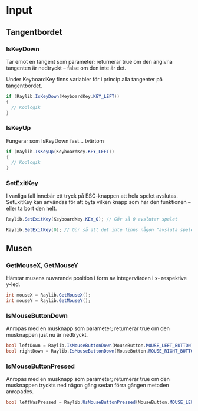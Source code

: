 # Input

## Tangentbordet

### IsKeyDown

Tar emot en tangent som parameter; returnerar true om den angivna tangenten är nedtryckt – false om den inte är det.

Under KeyboardKey finns variabler för i princip alla tangenter på tangentbordet.

```csharp
if (Raylib.IsKeyDown(KeyboardKey.KEY_LEFT))
{
  // Kodlogik
}
```

### IsKeyUp

Fungerar som IsKeyDown fast… tvärtom

```csharp
if (Raylib.IsKeyUp(KeyboardKey.KEY_LEFT))
{
  // Kodlogik
}
```

### SetExitKey

I vanliga fall innebär ett tryck på ESC-knappen att hela spelet avslutas. SetExitKey kan användas för att byta vilken knapp som har den funktionen – eller ta bort den helt.

```csharp
Raylib.SetExitKey(KeyboardKey.KEY_Q); // Gör så Q avslutar spelet

Raylib.SetExitKey(0); // Gör så att det inte finns någon "avsluta spelet-knapp".
```

## Musen

### GetMouseX, GetMouseY

Hämtar musens nuvarande position i form av integervärden i x- respektive y-led.

```csharp
int mouseX = Raylib.GetMouseX();
int mouseY = Raylib.GetMouseY();
```

### IsMouseButtonDown

Anropas med en musknapp som parameter; returnerar true om den musknappen just nu är nedtryckt.

```csharp
bool leftDown = Raylib.IsMouseButtonDown(MouseButton.MOUSE_LEFT_BUTTON);
bool rightDown = Raylib.IsMouseButtonDown(MouseButton.MOUSE_RIGHT_BUTTON);
```

### IsMouseButtonPressed

Anropas med en musknapp som parameter; returnerar true om den musknappen tryckts ned någon gång sedan förra gången metoden anropades.

```csharp
bool leftWasPressed = Raylib.UsMouseButtonPressed(MouseButton.MOUSE_LEFT_BUTTON);
```

